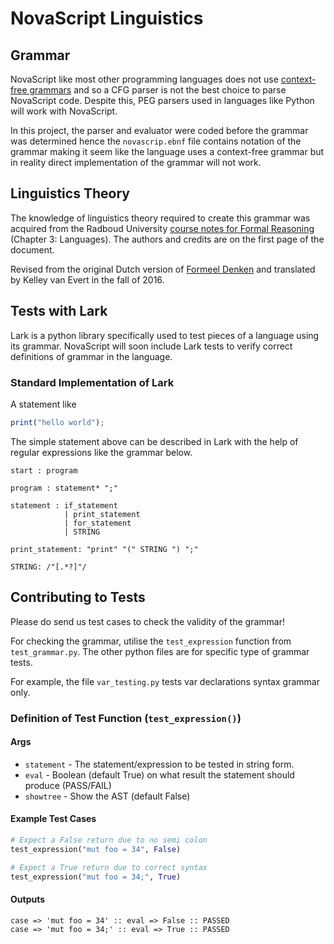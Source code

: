 # NovaScript Linguistics

## Grammar

NovaScript like most other programming languages does not use [context-free grammars](https://en.wikipedia.org/wiki/Context-free_grammar)
and so a CFG parser is not the best choice to parse NovaScript code. Despite this,
PEG parsers used in languages like Python will work with NovaScript.

In this project, the parser and evaluator were coded before the grammar was determined
hence the `novascrip.ebnf` file contains notation of the grammar making it seem like
the language uses a context-free grammar but in reality direct implementation of the
grammar will not work.

## Linguistics Theory

The knowledge of linguistics theory required to create this grammar was acquired from the 
Radboud University
[course notes for Formal Reasoning](https://www.cs.ru.nl/~freek/courses/fr-2020/public/fr.pdf)
(Chapter 3: Languages). The authors and credits are on the first page of the document.


Revised from the original Dutch version of [Formeel Denken](https://www.cs.ru.nl/~freek/courses/fd-2011/public/fd.pdf) and translated by Kelley van
Evert in the fall of 2016.


## Tests with Lark

Lark is a python library specifically used to test pieces of a language using its
grammar. NovaScript will soon include Lark tests to verify correct definitions of grammar
in the language.

### Standard Implementation of Lark

A statement like

```javascript
print("hello world");
```

The simple statement above can be described in Lark with the help of regular expressions
like the grammar below.

```lark
start : program

program : statement* ";"

statement : if_statement
            | print_statement
            | for_statement
            | STRING
            
print_statement: "print" "(" STRING ") ";"

STRING: /"[.*?]"/
```

## Contributing to Tests

Please do send us test cases to check the validity of the grammar!

For checking the grammar, utilise the `test_expression`
function from `test_grammar.py`. The other python files
are for specific type of grammar tests.

For example, the file `var_testing.py` tests var declarations
syntax grammar only.

### Definition of Test Function (`test_expression()`)

#### Args

- `statement` - The statement/expression to be tested in string form.
- `eval` - Boolean (default True) on what result the statement should produce (PASS/FAIL)
- `showtree` - Show the AST (default False)

#### Example Test Cases

```python
# Expect a False return due to no semi colon
test_expression("mut foo = 34", False) 

# Expect a True return due to correct syntax
test_expression("mut foo = 34;", True)
```

#### Outputs

```text
case => 'mut foo = 34' :: eval => False :: PASSED
case => 'mut foo = 34;' :: eval => True :: PASSED
```